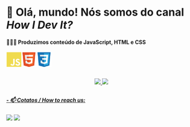 # 👋 Olá, mundo! Nós somos do canal ***How I Dev It?***

#### 👨🏼‍💻 Produzimos conteúdo de JavaScript, HTML e CSS
  
  <img align="left" alt="Js" height="40" width="40" src="https://raw.githubusercontent.com/devicons/devicon/master/icons/javascript/javascript-plain.svg">
  <img align="left" alt="HTML" height="40" width="40" src="https://raw.githubusercontent.com/devicons/devicon/master/icons/html5/html5-original.svg">
  <img align="center" alt="CSS" height="40" width="40" src="https://raw.githubusercontent.com/devicons/devicon/master/icons/css3/css3-original.svg">

  ##
  <div align="center">
  <a href="https://github.com/HowIDevIt">
  <img height="150em" src="https://github-readme-stats.vercel.app/api?username=HowIDevIt&show_icons=true&theme=cobalt&include_all_commits=true&count_private=true"/>
  <img height="150em" src="https://github-readme-stats.vercel.app/api/top-langs/?username=HowIDevIt&layout=compact&langs_count=7&theme=cobalt"/>
 </div>
  
  ##

##### - 📫 Cotatos / How to reach us:


  <div> 
   <a href = "mailto: tapieiro@hotmail.com"><img src="https://img.shields.io/badge/-Gmail-%23333?style=for-the-badge&logo=gmail&logoColor=white" target="_blank"></a>
    <a href="https://www.youtube.com/channel/UCKo3xu7j1GachXPC2_YzoIA" target="_blank"><img src="https://img.shields.io/badge/YouTube-FF0000?style=for-the-badge&logo=youtube&logoColor=white" target="_blank"></a>
</div>

  
